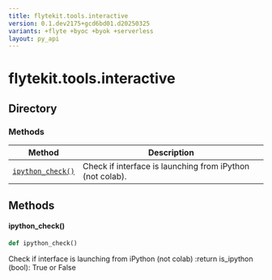 ```yaml
---
title: flytekit.tools.interactive
version: 0.1.dev2175+gcd6bd01.d20250325
variants: +flyte +byoc +byok +serverless
layout: py_api
---
```


# flytekit.tools.interactive

## Directory

### Methods

| Method | Description |
|-|-|
| [`ipython_check()`](#ipython_check) | Check if interface is launching from iPython (not colab). |


## Methods

#### ipython_check()

```python
def ipython_check()
```
Check if interface is launching from iPython (not colab)
:return is_ipython (bool): True or False


